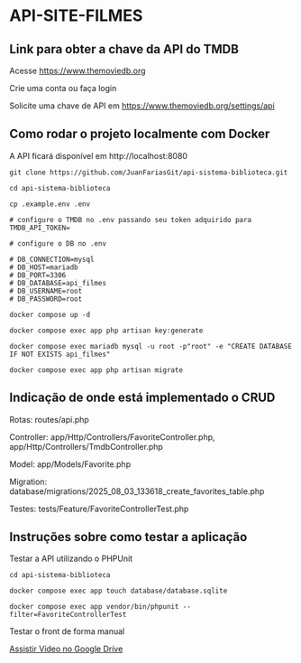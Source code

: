 # API-SITE-FILMES

## Link para obter a chave da API do TMDB

Acesse https://www.themoviedb.org

Crie uma conta ou faça login

Solicite uma chave de API em https://www.themoviedb.org/settings/api

## Como rodar o projeto localmente com Docker

A API ficará disponível em http://localhost:8080

```
git clone https://github.com/JuanFariasGit/api-sistema-biblioteca.git

cd api-sistema-biblioteca

cp .example.env .env 

# configure o TMDB no .env passando seu token adquirido para TMDB_API_TOKEN=

# configure o DB no .env

# DB_CONNECTION=mysql
# DB_HOST=mariadb
# DB_PORT=3306
# DB_DATABASE=api_filmes
# DB_USERNAME=root
# DB_PASSWORD=root

docker compose up -d

docker compose exec app php artisan key:generate

docker compose exec mariadb mysql -u root -p"root" -e "CREATE DATABASE IF NOT EXISTS api_filmes"

docker compose exec app php artisan migrate
```

## Indicação de onde está implementado o CRUD

Rotas: routes/api.php

Controller: app/Http/Controllers/FavoriteController.php, app/Http/Controllers/TmdbController.php 

Model: app/Models/Favorite.php

Migration: database/migrations/2025_08_03_133618_create_favorites_table.php

Testes: tests/Feature/FavoriteControllerTest.php

## Instruções sobre como testar a aplicação

Testar a API utilizando o PHPUnit

```
cd api-sistema-biblioteca

docker compose exec app touch database/database.sqlite

docker compose exec app vendor/bin/phpunit --filter=FavoriteControllerTest
```

Testar o front de forma manual

[Assistir Vídeo no Google Drive](https://drive.google.com/file/d/1LKJ5N_qdQ_VzM4dKolYvtW4KSdJQDk2D/view)
